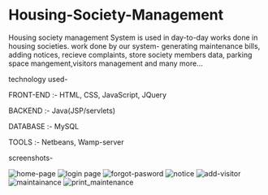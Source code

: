# Housing-Society-Management

Housing society management System is used in day-to-day works done in housing societies.
work done by our system- generating maintenance bills, adding notices, recieve complaints, store society members data, parking space mangement,visitors management and many more...


technology used- 

FRONT-END :- HTML, CSS, JavaScript, JQuery

BACKEND   :- Java(JSP/servlets)

DATABASE  :- MySQL

TOOLS     :- Netbeans, Wamp-server 

screenshots-

![home-page](https://user-images.githubusercontent.com/71888890/117542471-64c09f80-b036-11eb-9e40-d1d8a2e0ceaf.PNG)
![login page](https://user-images.githubusercontent.com/71888890/117542533-a8b3a480-b036-11eb-8aeb-0d1b0e4274b3.PNG)
![forgot-pasword](https://user-images.githubusercontent.com/71888890/117542525-9e91a600-b036-11eb-8969-d5fec0ca98da.PNG)
![notice](https://user-images.githubusercontent.com/71888890/117542536-ac472b80-b036-11eb-9ad6-e041814bb582.PNG)
![add-visitor](https://user-images.githubusercontent.com/71888890/117542530-a4878700-b036-11eb-83d1-37c2a8677952.PNG)
![maintainance](https://user-images.githubusercontent.com/71888890/117542627-06e08780-b037-11eb-8732-5e0d0dad6934.PNG)
![print_maintenance](https://user-images.githubusercontent.com/71888890/117542655-211a6580-b037-11eb-8f58-a040ab858f75.PNG)
